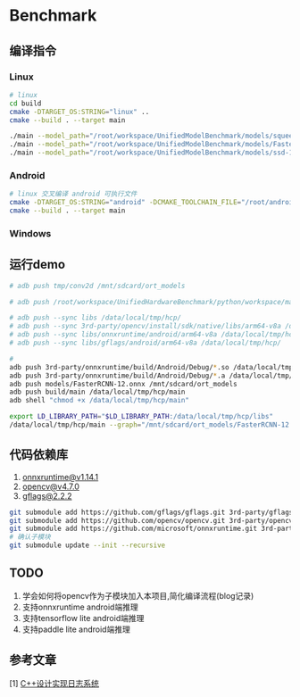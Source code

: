 # Benchmark



## 编译指令
### Linux
```bash
# linux
cd build
cmake -DTARGET_OS:STRING="linux" ..
cmake --build . --target main 

./main --model_path="/root/workspace/UnifiedModelBenchmark/models/squeezenet1.0-12-int8.onnx" --prefix="1"
./main --model_path="/root/workspace/UnifiedModelBenchmark/models/FasterRCNN-12.onnx" --prefix="1"
./main --model_path="/root/workspace/UnifiedModelBenchmark/models/ssd-12.onnx" --prefix="1"
```

### Android
```bash
# linux 交叉编译 android 可执行文件
cmake -DTARGET_OS:STRING="android" -DCMAKE_TOOLCHAIN_FILE="/root/android_sdk/ndk/25.0.8775105/build/cmake/android.toolchain.cmake" -DANDROID_ABI="arm64-v8a" -DANDROID_PLATFORM=android-29 -G "Ninja" ..
cmake --build . --target main
```

### Windows


## 运行demo

```bash
# adb push tmp/conv2d /mnt/sdcard/ort_models

# adb push /root/workspace/UnifiedHardwareBenchmark/python/workspace/matmul /mnt/sdcard/ort_models

# adb push --sync libs /data/local/tmp/hcp/
# adb push --sync 3rd-party/opencv/install/sdk/native/libs/arm64-v8a /data/local/tmp/hcp/
# adb push --sync libs/onnxruntime/android/arm64-v8a /data/local/tmp/hcp/
# adb push --sync libs/gflags/android/arm64-v8a /data/local/tmp/hcp/

# 
adb push 3rd-party/onnxruntime/build/Android/Debug/*.so /data/local/tmp/hcp/libs
adb push 3rd-party/onnxruntime/build/Android/Debug/*.a /data/local/tmp/hcp/libs
adb push models/FasterRCNN-12.onnx /mnt/sdcard/ort_models
adb push build/main /data/local/tmp/hcp/main
adb shell "chmod +x /data/local/tmp/hcp/main"

export LD_LIBRARY_PATH="$LD_LIBRARY_PATH:/data/local/tmp/hcp/libs"
/data/local/tmp/hcp/main --graph="/mnt/sdcard/ort_models/FasterRCNN-12.onnx" --warmup_runs 3 --num_runs 10


```



## 代码依赖库

1. [onnxruntime@v1.14.1](https://github.com/microsoft/onnxruntime.git)
2. [opencv@v4.7.0](https://github.com/opencv/opencv.git )
3. [gflags@2.2.2](https://github.com/gflags/gflags)
```bash
git submodule add https://github.com/gflags/gflags.git 3rd-party/gflags
git submodule add https://github.com/opencv/opencv.git 3rd-party/opencv
git submodule add https://github.com/microsoft/onnxruntime.git 3rd-party/onnxruntime
# 确认子模块
git submodule update --init --recursive
```

## TODO
1. 学会如何将opencv作为子模块加入本项目,简化编译流程(blog记录)
2. 支持onnxruntime android端推理
3. 支持tensorflow lite android端推理
4. 支持paddle lite android端推理
 


## 参考文章

[1] [C++设计实现日志系统](https://zhuanlan.zhihu.com/p/100082717)
